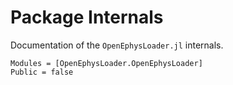 # Package Internals #

Documentation of the `OpenEphysLoader.jl` internals.

```@autodocs
Modules = [OpenEphysLoader.OpenEphysLoader]
Public = false
```
